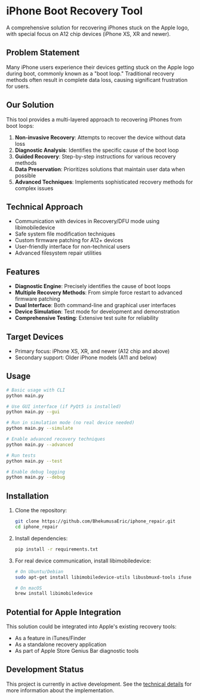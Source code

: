 # iPhone Boot Recovery Tool

A comprehensive solution for recovering iPhones stuck on the Apple logo, with special focus on A12 chip devices (iPhone XS, XR and newer).

## Problem Statement

Many iPhone users experience their devices getting stuck on the Apple logo during boot, commonly known as a "boot loop." Traditional recovery methods often result in complete data loss, causing significant frustration for users.

## Our Solution

This tool provides a multi-layered approach to recovering iPhones from boot loops:

1. **Non-invasive Recovery**: Attempts to recover the device without data loss
2. **Diagnostic Analysis**: Identifies the specific cause of the boot loop
3. **Guided Recovery**: Step-by-step instructions for various recovery methods
4. **Data Preservation**: Prioritizes solutions that maintain user data when possible
5. **Advanced Techniques**: Implements sophisticated recovery methods for complex issues

## Technical Approach

- Communication with devices in Recovery/DFU mode using libimobiledevice
- Safe system file modification techniques
- Custom firmware patching for A12+ devices
- User-friendly interface for non-technical users
- Advanced filesystem repair utilities

## Features

- **Diagnostic Engine**: Precisely identifies the cause of boot loops
- **Multiple Recovery Methods**: From simple force restart to advanced firmware patching
- **Dual Interface**: Both command-line and graphical user interfaces
- **Device Simulation**: Test mode for development and demonstration
- **Comprehensive Testing**: Extensive test suite for reliability

## Target Devices

- Primary focus: iPhone XS, XR, and newer (A12 chip and above)
- Secondary support: Older iPhone models (A11 and below)

## Usage

```bash
# Basic usage with CLI
python main.py

# Use GUI interface (if PyQt5 is installed)
python main.py --gui

# Run in simulation mode (no real device needed)
python main.py --simulate

# Enable advanced recovery techniques
python main.py --advanced

# Run tests
python main.py --test

# Enable debug logging
python main.py --debug
```

## Installation

1. Clone the repository:
   ```bash
   git clone https://github.com/BhekumusaEric/iphone_repair.git
   cd iphone_repair
   ```

2. Install dependencies:
   ```bash
   pip install -r requirements.txt
   ```

3. For real device communication, install libimobiledevice:
   ```bash
   # On Ubuntu/Debian
   sudo apt-get install libimobiledevice-utils libusbmuxd-tools ifuse

   # On macOS
   brew install libimobiledevice
   ```

## Potential for Apple Integration

This solution could be integrated into Apple's existing recovery tools:
- As a feature in iTunes/Finder
- As a standalone recovery application
- As part of Apple Store Genius Bar diagnostic tools

## Development Status

This project is currently in active development. See the [technical details](src/docs/technical_details.md) for more information about the implementation.
